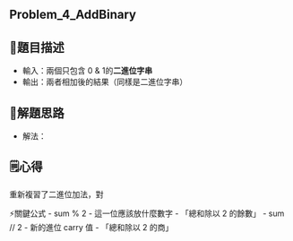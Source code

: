 ## Problem_4_AddBinary

## 🎯題目描述

- 輸入：兩個只包含 0 & 1的**二進位字串**
- 輸出：兩者相加後的結果（同樣是二進位字串）

## 🧠解題思路

- 解法：
  
## 🗒️心得
   重新複習了二進位加法，對
   
   ⚡關鍵公式
      - sum % 2
          - 這一位應該放什麼數字
          - 「總和除以 2 的餘數」
      - sum // 2
          - 新的進位 carry 值
          - 「總和除以 2 的商」

   
